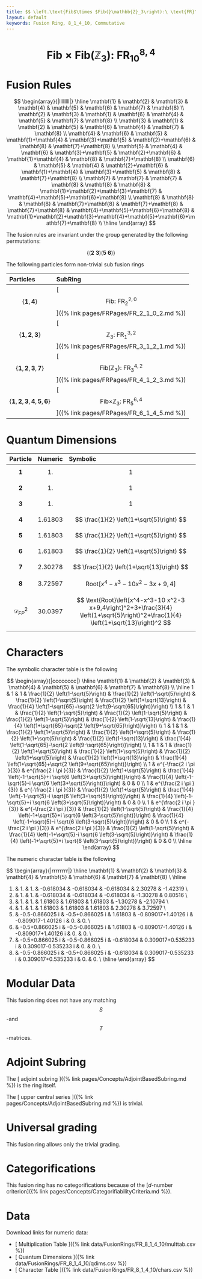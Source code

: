 ```yaml
---
title: $$ \left.\text{Fib$\times $Fib(}\mathbb{Z}_3\right):\ \text{FR}^{8,4}_{10} $$
layout: default
keywords: Fusion Ring, 8_1_4_10, Commutative
---
```

# $$ \left.\text{Fib$\times $Fib(}\mathbb{Z}_3\right):\ \text{FR}^{8,4}_{10} $$


# Fusion Rules

$$
\begin{array}{|llllllll|}
\hline
 \mathbf{1} & \mathbf{2} & \mathbf{3} & \mathbf{4} & \mathbf{5} & \mathbf{6} & \mathbf{7} & \mathbf{8} \\
 \mathbf{2} & \mathbf{3} & \mathbf{1} & \mathbf{6} & \mathbf{4} & \mathbf{5} & \mathbf{7} & \mathbf{8} \\
 \mathbf{3} & \mathbf{1} & \mathbf{2} & \mathbf{5} & \mathbf{6} & \mathbf{4} & \mathbf{7} & \mathbf{8} \\
 \mathbf{4} & \mathbf{6} & \mathbf{5} & \mathbf{1}+\mathbf{4} & \mathbf{3}+\mathbf{5} & \mathbf{2}+\mathbf{6} & \mathbf{8} & \mathbf{7}+\mathbf{8} \\
 \mathbf{5} & \mathbf{4} & \mathbf{6} & \mathbf{3}+\mathbf{5} & \mathbf{2}+\mathbf{6} & \mathbf{1}+\mathbf{4} & \mathbf{8} & \mathbf{7}+\mathbf{8} \\
 \mathbf{6} & \mathbf{5} & \mathbf{4} & \mathbf{2}+\mathbf{6} & \mathbf{1}+\mathbf{4} & \mathbf{3}+\mathbf{5} & \mathbf{8} & \mathbf{7}+\mathbf{8} \\
 \mathbf{7} & \mathbf{7} & \mathbf{7} & \mathbf{8} & \mathbf{8} & \mathbf{8} & \mathbf{1}+\mathbf{2}+\mathbf{3}+\mathbf{7} & \mathbf{4}+\mathbf{5}+\mathbf{6}+\mathbf{8} \\
 \mathbf{8} & \mathbf{8} & \mathbf{8} & \mathbf{7}+\mathbf{8} & \mathbf{7}+\mathbf{8} & \mathbf{7}+\mathbf{8} & \mathbf{4}+\mathbf{5}+\mathbf{6}+\mathbf{8} & \mathbf{1}+\mathbf{2}+\mathbf{3}+\mathbf{4}+\mathbf{5}+\mathbf{6}+\mathbf{7}+\mathbf{8} \\
\hline
\end{array}
$$


The fusion rules are invariant under the group generated by the following permutations:

$$ \{(\mathbf{2} \  \mathbf{3}) (\mathbf{5} \  \mathbf{6})\} $$


The following particles form non-trivial sub fusion rings

| Particles | SubRing |
| :------ | :------ |
| $$ \{\mathbf{1},\mathbf{4}\} $$ | [ $$ \text{Fib}:\ \text{FR}^{2,0}_{2} $$ ]({% link pages/FRPages/FR_2_1_0_2.md %}) |
| $$ \{\mathbf{1},\mathbf{2},\mathbf{3}\} $$ | [ $$ \mathbb{Z}_3:\ \text{FR}^{3,2}_{1} $$ ]({% link pages/FRPages/FR_3_1_2_1.md %}) |
| $$ \{\mathbf{1},\mathbf{2},\mathbf{3},\mathbf{7}\} $$ | [ $$ \left.\text{Fib(}\mathbb{Z}_3\right):\ \text{FR}^{4,2}_{3} $$ ]({% link pages/FRPages/FR_4_1_2_3.md %}) |
| $$ \{\mathbf{1},\mathbf{2},\mathbf{3},\mathbf{4},\mathbf{5},\mathbf{6}\} $$ | [ $$ \text{Fib$\times $}\mathbb{Z}_3:\ \text{FR}^{6,4}_{5} $$ ]({% link pages/FRPages/FR_6_1_4_5.md %}) |

# Quantum Dimensions

| Particle | Numeric | Symbolic |
| :------ | :------ | :------ |
| $$ \mathbf{1} $$ | $$ 1. $$ | $$ 1 $$ |
| $$ \mathbf{2} $$ | $$ 1. $$ | $$ 1 $$ |
| $$ \mathbf{3} $$ | $$ 1. $$ | $$ 1 $$ |
| $$ \mathbf{4} $$ | $$ 1.61803 $$ | $$ \frac{1}{2} \left(1+\sqrt{5}\right) $$ |
| $$ \mathbf{5} $$ | $$ 1.61803 $$ | $$ \frac{1}{2} \left(1+\sqrt{5}\right) $$ |
| $$ \mathbf{6} $$ | $$ 1.61803 $$ | $$ \frac{1}{2} \left(1+\sqrt{5}\right) $$ |
| $$ \mathbf{7} $$ | $$ 2.30278 $$ | $$ \frac{1}{2} \left(1+\sqrt{13}\right) $$ |
| $$ \mathbf{8} $$ | $$ 3.72597 $$ | $$ \text{Root}\left[x^4-x^3-10 x^2-3 x+9,4\right] $$ |
| $$ \mathcal{D}_{FP}^2 $$ | $$ 30.0397 $$ | $$ \text{Root}\left[x^4-x^3-10 x^2-3 x+9,4\right]^2+3+\frac{3}{4} \left(1+\sqrt{5}\right)^2+\frac{1}{4} \left(1+\sqrt{13}\right)^2 $$ |

# Characters

The symbolic character table is the following

$$
\begin{array}{|cccccccc|}
\hline
 \mathbf{1} & \mathbf{2} & \mathbf{3} & \mathbf{4} & \mathbf{5} & \mathbf{6} & \mathbf{7} & \mathbf{8} \\
\hline
 1 & 1 & 1 & \frac{1}{2} \left(1-\sqrt{5}\right) & \frac{1}{2} \left(1-\sqrt{5}\right) & \frac{1}{2} \left(1-\sqrt{5}\right) & \frac{1}{2} \left(1+\sqrt{13}\right) & \frac{1}{4} \left(1-\sqrt{65}+\sqrt{2 \left(9-\sqrt{65}\right)}\right) \\
 1 & 1 & 1 & \frac{1}{2} \left(1-\sqrt{5}\right) & \frac{1}{2} \left(1-\sqrt{5}\right) & \frac{1}{2} \left(1-\sqrt{5}\right) & \frac{1}{2} \left(1-\sqrt{13}\right) & \frac{1}{4} \left(1+\sqrt{65}-\sqrt{2 \left(9+\sqrt{65}\right)}\right) \\
 1 & 1 & 1 & \frac{1}{2} \left(1+\sqrt{5}\right) & \frac{1}{2} \left(1+\sqrt{5}\right) & \frac{1}{2} \left(1+\sqrt{5}\right) & \frac{1}{2} \left(1-\sqrt{13}\right) & \frac{1}{4} \left(1-\sqrt{65}-\sqrt{2 \left(9-\sqrt{65}\right)}\right) \\
 1 & 1 & 1 & \frac{1}{2} \left(1+\sqrt{5}\right) & \frac{1}{2} \left(1+\sqrt{5}\right) & \frac{1}{2} \left(1+\sqrt{5}\right) & \frac{1}{2} \left(1+\sqrt{13}\right) & \frac{1}{4} \left(1+\sqrt{65}+\sqrt{2 \left(9+\sqrt{65}\right)}\right) \\
 1 & e^{-\frac{2 i \pi }{3}} & e^{\frac{2 i \pi }{3}} & \frac{1}{2} \left(1+\sqrt{5}\right) & \frac{1}{4} \left(-1-\sqrt{5}+i \sqrt{6 \left(3+\sqrt{5}\right)}\right) & \frac{1}{4} \left(-1-\sqrt{5}-i \sqrt{6 \left(3+\sqrt{5}\right)}\right) & 0 & 0 \\
 1 & e^{\frac{2 i \pi }{3}} & e^{-\frac{2 i \pi }{3}} & \frac{1}{2} \left(1+\sqrt{5}\right) & \frac{1}{4} \left(-1-\sqrt{5}-i \sqrt{6 \left(3+\sqrt{5}\right)}\right) & \frac{1}{4} \left(-1-\sqrt{5}+i \sqrt{6 \left(3+\sqrt{5}\right)}\right) & 0 & 0 \\
 1 & e^{\frac{2 i \pi }{3}} & e^{-\frac{2 i \pi }{3}} & \frac{1}{2} \left(1-\sqrt{5}\right) & \frac{1}{4} \left(-1+\sqrt{5}+i \sqrt{6 \left(3-\sqrt{5}\right)}\right) & \frac{1}{4} \left(-1+\sqrt{5}-i \sqrt{6 \left(3-\sqrt{5}\right)}\right) & 0 & 0 \\
 1 & e^{-\frac{2 i \pi }{3}} & e^{\frac{2 i \pi }{3}} & \frac{1}{2} \left(1-\sqrt{5}\right) & \frac{1}{4} \left(-1+\sqrt{5}-i \sqrt{6 \left(3-\sqrt{5}\right)}\right) & \frac{1}{4} \left(-1+\sqrt{5}+i \sqrt{6 \left(3-\sqrt{5}\right)}\right) & 0 & 0 \\
\hline
\end{array}
$$

The numeric character table is the following

$$
\begin{array}{|rrrrrrrr|}
\hline
 \mathbf{1} & \mathbf{2} & \mathbf{3} & \mathbf{4} & \mathbf{5} & \mathbf{6} & \mathbf{7} & \mathbf{8} \\
\hline
 1. & 1. & 1. & -0.618034 & -0.618034 & -0.618034 & 2.30278 & -1.42319 \\
 1. & 1. & 1. & -0.618034 & -0.618034 & -0.618034 & -1.30278 & 0.80516 \\
 1. & 1. & 1. & 1.61803 & 1.61803 & 1.61803 & -1.30278 & -2.10794 \\
 1. & 1. & 1. & 1.61803 & 1.61803 & 1.61803 & 2.30278 & 3.72597 \\
 1. & -0.5-0.866025 i & -0.5+0.866025 i & 1.61803 & -0.809017+1.40126 i & -0.809017-1.40126 i & 0. & 0. \\
 1. & -0.5+0.866025 i & -0.5-0.866025 i & 1.61803 & -0.809017-1.40126 i & -0.809017+1.40126 i & 0. & 0. \\
 1. & -0.5+0.866025 i & -0.5-0.866025 i & -0.618034 & 0.309017+0.535233 i & 0.309017-0.535233 i & 0. & 0. \\
 1. & -0.5-0.866025 i & -0.5+0.866025 i & -0.618034 & 0.309017-0.535233 i & 0.309017+0.535233 i & 0. & 0. \\
\hline
\end{array}
$$

# Modular Data

This fusion ring does not have any matching $$ S $$-and $$ T $$-matrices.

# Adjoint Subring

The [ adjoint subring ]({% link pages/Concepts/AdjointBasedSubring.md %}) is the ring itself.

The [ upper central series ]({% link pages/Concepts/AdjointBasedSubring.md %}) is trivial.

# Universal grading

This fusion ring allows only the trivial grading.

# Categorifications

This fusion ring has no  categorifications because of the [$d$-number criterion]({% link pages/Concepts/CategorifiabilityCriteria.md %}).

# Data

Download links for numeric data:

* [ Multiplication Table ]({% link data/FusionRings/FR_8_1_4_10/multtab.csv %})
* [ Quantum Dimensions ]({% link data/FusionRings/FR_8_1_4_10/qdims.csv %})
* [ Character Table ]({% link data/FusionRings/FR_8_1_4_10/chars.csv %})
